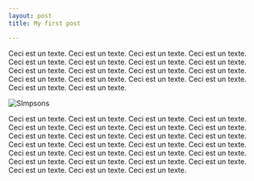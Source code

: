 ```yaml
---
layout: post
title: My first post

---
```


Ceci est un texte. Ceci est un texte. Ceci est un texte. Ceci est un texte. Ceci est un texte. Ceci est un texte. Ceci est un texte. Ceci est un texte. Ceci est un texte. Ceci est un texte. Ceci est un texte. Ceci est un texte. Ceci est un texte. Ceci est un texte. Ceci est un texte. Ceci est un texte. Ceci est un texte. Ceci est un texte. 

![SImpsons](http://lorempicsum.com/simpsons/200/200/5)

Ceci est un texte. Ceci est un texte. Ceci est un texte. Ceci est un texte. Ceci est un texte. Ceci est un 
texte. Ceci est un texte. Ceci est un texte. Ceci est un texte. Ceci est un texte. Ceci est un texte. Ceci est un texte. Ceci est un texte. Ceci est un texte. Ceci est un texte. Ceci est un texte. Ceci est un texte. Ceci est un texte. Ceci est un texte. Ceci est un texte. Ceci est un texte. Ceci est un texte. Ceci est un texte. Ceci est un texte. Ceci est un texte. Ceci est un texte. Ceci est un texte. 
